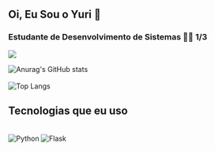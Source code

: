 ## Oi, Eu Sou o Yuri 👋
### Estudante de Desenvolvimento de Sistemas 👨‍💻 1/3
<div> 
  <a href="https://instagram.com/yuri_f.s" target="_blank"><img src="https://img.shields.io/badge/-Instagram-%23E4405F?style=for-the-badge&logo=instagram&logoColor=white" target="_blank"></a>
</div>


![Anurag's GitHub stats](https://github-readme-stats.vercel.app/api?username=Yurif-s&show_icons=true&theme=tokyonight&count_private=true&include_all_commits=true&cache_seconds=10&token=GitHub-Readme-Stats-Token)<br><br>
![Top Langs](https://github-readme-stats.vercel.app/api/top-langs/?username=Yurif-s&layout=compact&cache_seconds=60&theme=tokyonight)

   
   ## Tecnologias que eu uso
 
          
  <div style="display: inline_block"><br/>
     <img aling="center" alt="Python" src="https://img.shields.io/badge/python-3670A0?style=for-the-badge&logo=python&logoColor=ffdd54">
     <img aling="center" alt="Flask" src="https://img.shields.io/badge/flask-22B14C?style=for-the-badge&logo=flask&logoColor=black">  
     
     
